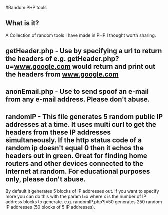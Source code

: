 #Random PHP tools

## What is it?
A Collection of random tools I have made in PHP I thought worth sharing.

## getHeader.php - Use by specifying a url to return the headers of e.g. getHeader.php?u=www.google.com would return and print out the headers from www.google.com

## anonEmail.php - Use to send spoof an e-mail from any e-mail address. Please don't abuse. 

## randomIP - This file generates 5 random public IP addresses at a time. It uses multi curl to get the headers from these IP addresses simultaneously. If the http status code of a random ip doesn't equal 0 then it echos the headers out in green. Great for finding home routers and other devices connected to the Internet at random. For educational purposes only, please don't abuse.

By default it generates 5 blocks of IP addresses out. If you want to specify more you can do this with the param l=x where x is the number of IP address blocks to generate. e.g. randomIP.php?l=50 generates 250 random IP addresses (50 blocks of 5 IP addresses).
